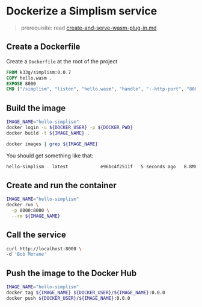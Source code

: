 # Dockerize a Simplism service

> prerequisite: read [create-and-serve-wasm-plug-in.md](create-and-serve-wasm-plug-in.md)

## Create a Dockerfile

Create a `Dockerfile` at the root of the project
```Dockerfile
FROM k33g/simplism:0.0.7
COPY hello.wasm .
EXPOSE 8000
CMD ["/simplism", "listen", "hello.wasm", "handle", "--http-port", "8000", "--log-level", "info"]
```

## Build the image

```bash
IMAGE_NAME="hello-simplism"
docker login -u ${DOCKER_USER} -p ${DOCKER_PWD}
docker build -t ${IMAGE_NAME} . 

docker images | grep ${IMAGE_NAME}
```

You should get something like that:
```bash
hello-simplism   latest            e96bc4f2511f   5 seconds ago   8.8MB
```

## Create and run the container

```bash
IMAGE_NAME="hello-simplism"
docker run \
  -p 8000:8000 \
  --rm ${IMAGE_NAME}
```

## Call the service

```bash
curl http://localhost:8000 \
-d 'Bob Morane'
```

## Push the image to the Docker Hub

```bash
IMAGE_NAME="hello-simplism"
docker tag ${IMAGE_NAME} ${DOCKER_USER}/${IMAGE_NAME}:0.0.0
docker push ${DOCKER_USER}/${IMAGE_NAME}:0.0.0
```
